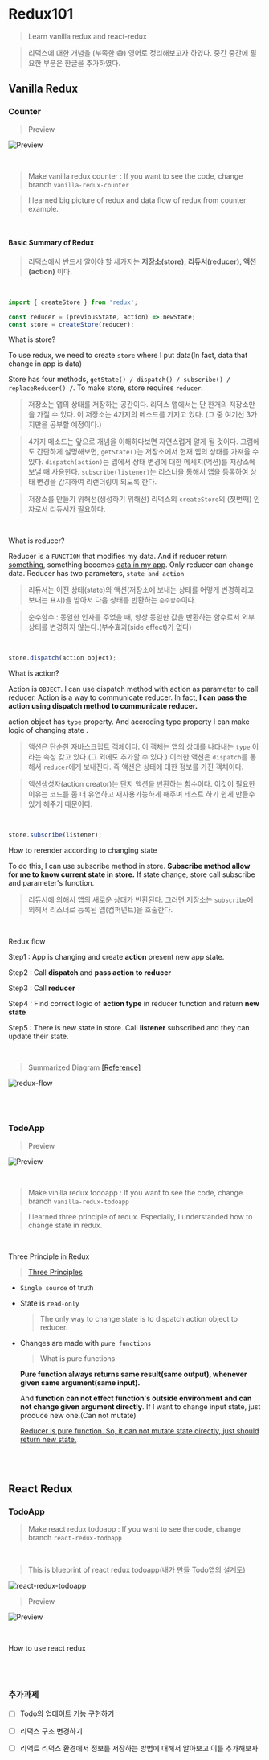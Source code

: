 # Redux101

> Learn vanilla redux and react-redux

> 리덕스에 대한 개념을 (부족한 😅) 영어로 정리해보고자 하였다. 중간 중간에 필요한 부분은 한글을 추가하였다.

## Vanilla Redux

### Counter

> Preview

![Preview](image/vanilla-redux-counter.gif)

<br />

> Make vanilla redux counter : If you want to see the code, change branch `vanilla-redux-counter`

> I learned big picture of redux and data flow of redux from counter example.

<br />

#### Basic Summary of Redux

> 리덕스에서 반드시 알아야 할 세가지는 **저장소(store), 리듀서(reducer), 액션(action)** 이다.

<br />

```js
import { createStore } from 'redux';

const reducer = (previousState, action) => newState;
const store = createStore(reducer);
```

What is store?

To use redux, we need to create `store` where I put data(In fact, data that change in app is data)

Store has four methods, `getState() / dispatch() / subscribe() / replaceReducer() /`.
To make store, store requires `reducer`.

> 저장소는 앱의 상태를 저장하는 공간이다. 리덕스 앱에서는 단 한개의 저장소만을 가질 수 있다. 이 저장소는 4가지의 메소드를 가지고 있다. (그 중 여기선 3가지만을 공부할 예정이다.)

> 4가지 메소드는 앞으로 개념을 이해하다보면 자연스럽게 알게 될 것이다. 그럼에도 간단하게 설명해보면, `getState()`는 저장소에서 현재 앱의 상태를 가져올 수 있다. `dispatch(action)`는 앱에서 상태 변경에 대한 메세지(액션)를 저장소에 보낼 때 사용한다. `subscribe(listener)`는 리스너을 통해서 앱을 등록하여 상태 변경을 감지하여 리랜더링이 되도록 한다.

> 저장소를 만들기 위해선(생성하기 위해선) 리덕스의 `createStore`의 (첫번째) 인자로서 리듀서가 필요하다.

<br />

What is reducer?

Reducer is a `FUNCTION` that modifies my data. And if reducer return <u>something</u>, something becomes <u>data in my app</u>. Only reducer can change data. Reducer has two parameters, `state and action`

> 리듀서는 이전 상태(state)와 액션(저장소에 보내는 상태를 어떻게 변경하라고 보내는 표시)을 받아서 다음 상태를 반환하는 `순수함수`이다.

> 순수함수 : 동일한 인자를 주었을 때, 항상 동일한 값을 반환하는 함수로서 외부 상태를 변경하지 않는다.(부수효과(side effect)가 없다)

<br />

```javascript
store.dispatch(action object);
```

What is action?

Action is `OBJECT`. I can use dispatch method with action as parameter to call reducer. Action is a way to communicate reducer. In fact, **I can pass the action using dispatch method to communicate reducer.**

action object has `type` property. And accroding type property I can make logic of changing state .

> 액션은 단순한 자바스크립트 객체이다. 이 객체는 앱의 상태를 나타내는 `type` 이라는 속성 갖고 있다.(그 외에도 추가할 수 있다.) 이러한 액션은 `dispatch`를 통해서 `reducer`에게 보내진다. 즉 액션은 상태에 대한 정보를 가진 객체이다.

> 액션생성자(action creator)는 단지 액션을 반환하는 함수이다. 이것이 필요한 이유는 코드를 좀 더 유연하고 재사용가능하게 해주며 테스트 하기 쉽게 만들수 있게 해주기 때문이다.

<br />

```js
store.subscribe(listener);
```

How to rerender according to changing state

To do this, I can use subscribe method in store. **Subscribe method allow for me to know current state in store.** If state change, store call subscribe and parameter's function.

> 리듀서에 의해서 앱의 새로운 상태가 반환된다. 그러면 저장소는 `subscribe`에 의헤서 리스너로 등록된 앱(컴퍼넌트)을 호출한다.

<br />

Redux flow

Step1 : App is changing and create **action** present new app state.

Step2 : Call **dispatch** and **pass action to reducer**

Step3 : Call **reducer**

Step4 : Find correct logic of **action type** in reducer function and return **new state**

Step5 : There is new state in store. Call **listener** subscribed and they can update their state.

<br />

> Summarized Diagram [[Reference]](https://medium.com/@aurelie.lebec/redux-and-react-native-simple-login-example-flow-c4874cf91dde)

![redux-flow](image/redux-flow.png)

<br />
<br />

### TodoApp

> Preview

![Preview](image/vanilla-redux-todoapp.gif)

<br />

> Make vinilla redux todoapp : If you want to see the code, change branch `vanilla-redux-todoapp`

> I learned three principle of redux. Especially, I understanded how to change state in redux.

<br />

Three Principle in Redux

> [Three Principles](https://redux.js.org/understanding/thinking-in-redux/three-principles#three-principles)

- `Single source` of truth

- State is `read-only`

  > The only way to change state is to dispatch action object to reducer.

- Changes are made with `pure functions`

  > What is pure functions

  **Pure function always returns same result(same output), whenever given same argument(same input).**

  And **function can not effect function's outside environment and can not change given argument directly**. If I want to change input state, just produce new one.(Can not mutate)

  <u>Reducer is pure function. So, it can not mutate state directly, just should return new state.</u>

<br />
<br />

## React Redux

### TodoApp

> Make react redux todoapp : If you want to see the code, change branch `react-redux-todoapp`

<br />

> This is blueprint of react redux todoapp(내가 만들 Todo앱의 설계도)

![react-redux-todoapp](image/react-redux-todoapp-blueprint.png)

> Preview

![Preview](image/react-redux-todoapp.gif)

<br />

How to use react redux

<br />
<br />

### 추가과제

- [ ] Todo의 업데이트 기능 구현하기

- [ ] 리덕스 구조 변경하기

- [ ] 리액트 리덕스 환경에서 정보를 저장하는 방법에 대해서 알아보고 이를 추가해보자
